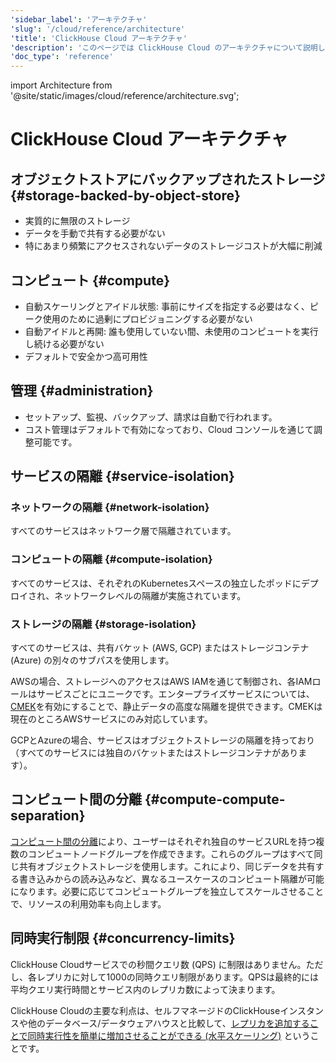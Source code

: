 ```yaml
---
'sidebar_label': 'アーキテクチャ'
'slug': '/cloud/reference/architecture'
'title': 'ClickHouse Cloud アーキテクチャ'
'description': 'このページでは ClickHouse Cloud のアーキテクチャについて説明します。'
'doc_type': 'reference'
---
```


import Architecture from '@site/static/images/cloud/reference/architecture.svg';


# ClickHouse Cloud アーキテクチャ

<Architecture alt='ClickHouse Cloud アーキテクチャ' class='image' />

## オブジェクトストアにバックアップされたストレージ {#storage-backed-by-object-store}
- 実質的に無限のストレージ
- データを手動で共有する必要がない
- 特にあまり頻繁にアクセスされないデータのストレージコストが大幅に削減

## コンピュート {#compute}
- 自動スケーリングとアイドル状態: 事前にサイズを指定する必要はなく、ピーク使用のために過剰にプロビジョニングする必要がない
- 自動アイドルと再開: 誰も使用していない間、未使用のコンピュートを実行し続ける必要がない
- デフォルトで安全かつ高可用性

## 管理 {#administration}
- セットアップ、監視、バックアップ、請求は自動で行われます。
- コスト管理はデフォルトで有効になっており、Cloud コンソールを通じて調整可能です。

## サービスの隔離 {#service-isolation}

### ネットワークの隔離 {#network-isolation}

すべてのサービスはネットワーク層で隔離されています。

### コンピュートの隔離 {#compute-isolation}

すべてのサービスは、それぞれのKubernetesスペースの独立したポッドにデプロイされ、ネットワークレベルの隔離が実施されています。

### ストレージの隔離 {#storage-isolation}

すべてのサービスは、共有バケット (AWS, GCP) またはストレージコンテナ (Azure) の別々のサブパスを使用します。

AWSの場合、ストレージへのアクセスはAWS IAMを通じて制御され、各IAMロールはサービスごとにユニークです。エンタープライズサービスについては、[CMEK](/cloud/security/cmek)を有効にすることで、静止データの高度な隔離を提供できます。CMEKは現在のところAWSサービスにのみ対応しています。

GCPとAzureの場合、サービスはオブジェクトストレージの隔離を持っており（すべてのサービスには独自のバケットまたはストレージコンテナがあります）。

## コンピュート間の分離 {#compute-compute-separation}
[コンピュート間の分離](/cloud/reference/warehouses)により、ユーザーはそれぞれ独自のサービスURLを持つ複数のコンピュートノードグループを作成できます。これらのグループはすべて同じ共有オブジェクトストレージを使用します。これにより、同じデータを共有する書き込みからの読み込みなど、異なるユースケースのコンピュート隔離が可能になります。必要に応じてコンピュートグループを独立してスケールさせることで、リソースの利用効率も向上します。

## 同時実行制限 {#concurrency-limits}

ClickHouse Cloudサービスでの秒間クエリ数 (QPS) に制限はありません。ただし、各レプリカに対して1000の同時クエリ制限があります。QPSは最終的には平均クエリ実行時間とサービス内のレプリカ数によって決まります。

ClickHouse Cloudの主要な利点は、セルフマネージドのClickHouseインスタンスや他のデータベース/データウェアハウスと比較して、[レプリカを追加することで同時実行性を簡単に増加させることができる (水平スケーリング)](/manage/scaling#manual-horizontal-scaling) ということです。
